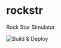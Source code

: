 # rockstr
Rock Star Simulator

![Build & Deploy](https://github.com/MrLesion/rockstr/workflows/Build%20&%20Deploy/badge.svg?branch=master)
